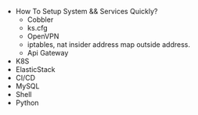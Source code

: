- How To Setup System && Services Quickly?
  - Cobbler
  - ks.cfg
  - OpenVPN
  - iptables, nat insider address map outside address.
  - Api Gateway
- K8S
- ElasticStack
- CI/CD
- MySQL
- Shell
- Python